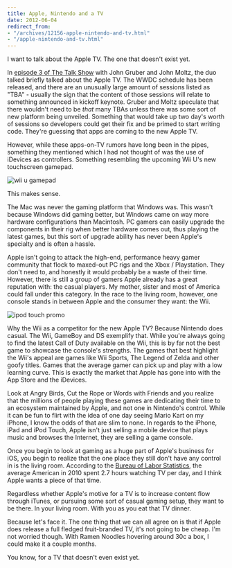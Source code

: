 ```yaml
---
title: Apple, Nintendo and a TV
date: 2012-06-04
redirect_from:
- "/archives/12156-apple-nintendo-and-tv.html"
- "/apple-nintendo-and-tv.html"
---
```



I want to talk about the Apple TV. The one that doesn't exist yet.

In [episode 3 of The Talk Show](http://muleradio.net/thetalkshow/3/) with John Gruber and John Moltz, the duo talked briefly talked about the Apple TV. The WWDC schedule has been released, and there are an unusually large amount of sessions listed as "TBA" - usually the sign that the content of those sessions will relate to something announced in kickoff keynote. Gruber and Moltz speculate that there wouldn't need to be _that_ many TBAs unless there was some sort of new platform being unveiled. Something that would take up two day's worth of sessions so developers could get their fix and be primed to start writing code. They're guessing that apps are coming to the new Apple TV.

However, while these apps-on-TV rumors have long been in the pipes, something they mentioned which I had not thought of was the use of iDevices as controllers. Something resembling the upcoming Wii U's new touchscreen gamepad.

![wii u gamepad](https://dl.dropbox.com/u/418570/logicalstate/wii-u-gamepad.jpg)

This makes sense.

The Mac was never the gaming platform that Windows was. This wasn't because Windows did gaming better, but Windows came on way more hardware configurations than Macintosh. PC gamers can easily upgrade the components in their rig when better hardware comes out, thus playing the latest games, but this sort of upgrade ability has never been Apple's specialty and is often a hassle.

Apple isn't going to attack the high-end, performance heavy gamer community that flock to maxed-out PC rigs and the Xbox / Playstation. They don't need to, and honestly it would probably be a waste of their time. However, there is still a group of gamers Apple already has a great reputation with: the casual players. My mother, sister and most of America could fall under this category. In the race to the living room, however, one console stands in between Apple and the consumer they want: the Wii.

![ipod touch promo](https://dl.dropbox.com/u/418570/logicalstate/ipod-touch-promo.jpg)

Why the Wii as a competitor for the new Apple TV? Because Nintendo does casual. The Wii, GameBoy and DS exemplify that. While you're always going to find the latest Call of Duty available on the Wii, this is by far not the best game to showcase the console's strengths. The games that best highlight the Wii's appeal are games like Wii Sports, The Legend of Zelda and other goofy titles. Games that the average gamer can pick up and play with a low learning curve. This is exactly the market that Apple has gone into with the App Store and the iDevices.

Look at Angry Birds, Cut the Rope or Words with Friends and you realize that the millions of people playing these games are dedicating their time to an ecosystem maintained by Apple, and not one in Nintendo's control. While it can be fun to flirt with the idea of one day seeing Mario Kart on my iPhone, I know the odds of that are slim to none. In regards to the iPhone, iPad and iPod Touch, Apple isn't just selling a mobile device that plays music and browses the Internet, they are selling a game console.

Once you begin to look at gaming as a huge part of Apple's business for iOS, you begin to realize that the one place they still don't have any control in is the living room. According to the [Bureau of Labor Statistics](http://www.bls.gov/news.release/atus.nr0.htm), the average American in 2010 spent 2.7 hours watching TV per day, and I think Apple wants a piece of that time.

Regardless whether Apple's motive for a TV is to increase content flow through iTunes, or pursuing some sort of casual gaming setup, they want to be there. In your living room. With you as you eat that TV dinner.

Because let's face it. The one thing that we can all agree on is that if Apple does release a full fledged fruit-branded TV, it's not going to be cheap. I'm not worried though. With Ramen Noodles hovering around 30c a box, I could make it a couple months.

You know, for a TV that doesn't even exist yet.
